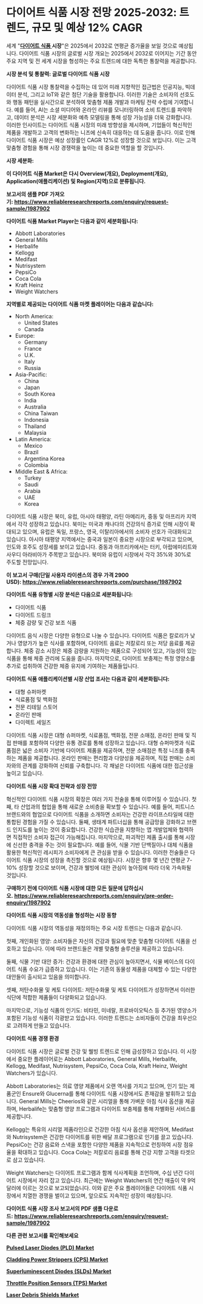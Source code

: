 <p><h1>다이어트 식품 시장 전망 2025-2032: 트렌드, 규모 및 예상 12% CAGR</h1></p><p>세계 "<strong><a href="https://www.reliableresearchreports.com/diet-foods-r1987902?utm_campaign=106&utm_medium=8&utm_source=Github&utm_content=ia&utm_term=07042025&utm_id=diet-foods">다이어트 식품&nbsp;</a></strong><strong>시장</strong>"은 2025에서 2032로 연평균 증가율을 보일 것으로 예상됩니다. 다이어트 식품 시장의 글로벌 시장 개요는 2025에서 2032로 이어지는 기간 동안 주요 지역 및 전 세계 시장을 형성하는 주요 트렌드에 대한 독특한 통찰력을 제공합니다.</p>
<p><strong>시장 분석 및 통찰력: 글로벌 다이어트 식품 시장</strong></p>
<p><p>다이어트 식품 시장 통찰력을 수집하는 데 있어 미래 지향적인 접근법은 인공지능, 빅데이터 분석, 그리고 IoT와 같은 첨단 기술을 활용합니다. 이러한 기술은 소비자의 선호도와 행동 패턴을 실시간으로 분석하여 맞춤형 제품 개발과 마케팅 전략 수립에 기여합니다. 예를 들어, AI는 소셜 미디어와 온라인 리뷰를 모니터링하여 소비 트렌드를 파악하고, 데이터 분석은 시장 세분화와 예측 모델링을 통해 성장 가능성을 더욱 강화합니다. 이러한 인사이트는 다이어트 식품 시장의 미래 방향성을 제시하며, 기업들이 혁신적인 제품을 개발하고 고객의 변화하는 니즈에 신속히 대응하는 데 도움을 줍니다. 이로 인해 다이어트 식품 시장은 예상 성장률인 CAGR 12%로 성장할 것으로 보입니다. 이는 고객 맞춤형 경험을 통해 시장 경쟁력을 높이는 데 중요한 역할을 할 것입니다.</p><a href="%7CAUTHORITHY_DOMAIN_URL%7C?utm_campaign=106&utm_medium=8&utm_source=Github&utm_content=ia&utm_term=07042025&utm_id=diet-foods"></a></p>
<p><strong>시장 세분화:</strong></p>
<p><strong>이 다이어트 식품 Market은 다시 Overview(개요), Deployment(개요), Application(애플리케이션) 및 Region(지역)으로 분류됩니다.</strong></p>
<p><strong>보고서의 샘플 PDF 가져오기:&nbsp;<a href="https://www.reliableresearchreports.com/enquiry/request-sample/1987902?utm_campaign=106&utm_medium=8&utm_source=Github&utm_content=ia&utm_term=07042025&utm_id=diet-foods">https://www.reliableresearchreports.com/enquiry/request-sample/1987902</a></strong><strong></strong></p>
<p><strong>다이어트 식품 Market Player는 다음과 같이 세분화됩니다:</strong></p>
<p><ul><li>Abbott Laboratories</li><li>General Mills</li><li>Herbalife</li><li>Kellogg</li><li>Medifast</li><li>Nutrisystem</li><li>PepsiCo</li><li>Coca Cola</li><li>Kraft Heinz</li><li>Weight Watchers</li></ul></p>
<p><strong>지역별로 제공되는 다이어트 식품 마켓 플레이어는 다음과 같습니다:</strong></p>
<p><ul>
    <li>
        North America:
        <ul>
            <li>United States</li>
            <li>Canada</li>
        </ul>
    </li>
    <li>
        Europe:
        <ul>
            <li>Germany</li>
            <li>France</li>
            <li>U.K.</li>
            <li>Italy</li>
            <li>Russia</li>
        </ul>
    </li>
    <li>
        Asia-Pacific:
        <ul>
            <li>China</li>
            <li>Japan</li>
            <li>South Korea</li>
            <li>India</li>
            <li>Australia</li>
            <li>China Taiwan</li>
            <li>Indonesia</li>
            <li>Thailand</li>
            <li>Malaysia</li>
        </ul>
    </li>
    <li>
        Latin America:
        <ul>
            <li>Mexico</li>
            <li>Brazil</li>
            <li>Argentina Korea</li>
            <li>Colombia</li>
        </ul>
    </li>
    <li>
        Middle East & Africa:
        <ul>
            <li>Turkey</li>
            <li>Saudi</li>
            <li>Arabia</li>
            <li>UAE</li>
            <li>Korea</li>
        </ul>
    </li>
    </ul></p>
<p><p>다이어트 식품 시장은 북미, 유럽, 아시아 태평양, 라틴 아메리카, 중동 및 아프리카 지역에서 각각 성장하고 있습니다. 북미는 미국과 캐나다의 건강의식 증가로 인해 시장이 확대되고 있으며, 유럽은 독일, 프랑스, 영국, 이탈리아에서의 소비자 선호가 극대화되고 있습니다. 아시아 태평양 지역에서는 중국과 일본이 중요한 시장으로 부각되고 있으며, 인도와 호주도 성장세를 보이고 있습니다. 중동과 아프리카에서는 터키, 아랍에미리트와 사우디 아라비아가 주목받고 있습니다. 북미와 유럽이 시장에서 각각 35%와 30%로 주도할 전망입니다.</p></p>
<p><strong>이 보고서 구매(단일 사용자 라이센스의 경우 가격 2900 USD):&nbsp;<a href="https://www.reliableresearchreports.com/purchase/1987902?utm_campaign=106&utm_medium=8&utm_source=Github&utm_content=ia&utm_term=07042025&utm_id=diet-foods">https://www.reliableresearchreports.com/purchase/1987902</a></strong></p>
<p><strong>다이어트 식품 유형별 시장 분석은 다음으로 세분화됩니다:</strong></p>
<p><ul><li>다이어트 식품</li><li>다이어트 드링크</li><li>체중 감량 및 건강 보조 식품</li></ul></p>
<p><p>다이어트 음식 시장은 다양한 유형으로 나눌 수 있습니다. 다이어트 식품은 칼로리가 낮거나 영양가가 높은 식사를 포함하며, 다이어트 음료는 저칼로리 또는 저당 음료를 제공합니다. 체중 감소 시장은 체중 감량을 지원하는 제품으로 구성되어 있고, 기능성이 있는 식품을 통해 체중 관리에 도움을 줍니다. 마지막으로, 다이어트 보충제는 특정 영양소를 추가로 섭취하여 건강한 체중 유지에 기여하는 제품들입니다.</p></p>
<p><strong>다이어트 식품 애플리케이션별 시장 산업 조사는 다음과 같이 세분화됩니다:</strong></p>
<p><ul><li>대형 슈퍼마켓</li><li>식료품점 및 백화점</li><li>전문 리테일 스토어</li><li>온라인 판매</li><li>다이렉트 세일즈</li></ul></p>
<p><p>다이어트 식품 시장은 대형 슈퍼마켓, 식료품점, 백화점, 전문 소매점, 온라인 판매 및 직접 판매를 포함하여 다양한 유통 경로를 통해 성장하고 있습니다. 대형 슈퍼마켓과 식료품점은 넓은 소비자 기반에 다이어트 제품을 제공하며, 전문 소매점은 특정 니즈를 충족하는 제품을 제공합니다. 온라인 판매는 편리함과 다양성을 제공하며, 직접 판매는 소비자와의 관계를 강화하여 신뢰를 구축합니다. 각 채널은 다이어트 식품에 대한 접근성을 높이고 있습니다.</p></p>
<p><strong>다이어트 식품 시장 확대 전략과 성장 전망</strong></p>
<p><p>혁신적인 다이어트 식품 시장의 확장은 여러 가지 전술을 통해 이루어질 수 있습니다. 첫째, 타 산업과의 협업을 통해 새로운 소비층을 확보할 수 있습니다. 예를 들어, 피트니스 브랜드와의 협업으로 다이어트 식품을 소개하면 소비자는 건강한 라이프스타일에 대한 통합된 경험을 가질 수 있습니다. 둘째, 생태계 파트너십을 통해 공급망을 강화하고 브랜드 인지도를 높이는 것이 중요합니다. 건강한 식습관을 지향하는 앱 개발업체와 협력하면 직접적인 소비자 접근이 가능해집니다. 마지막으로, 파괴적인 제품 출시를 통해 시장에 신선한 충격을 주는 것이 필요합니다. 예를 들어, 식물 기반 단백질이나 대체 식품을 활용한 혁신적인 레시피가 소비자에게 큰 관심을 받을 수 있습니다. 이러한 전술들은 다이어트 식품 시장의 성장을 촉진할 것으로 예상됩니다. 시장은 향후 몇 년간 연평균 7-10% 성장할 것으로 보이며, 건강과 웰빙에 대한 관심이 높아짐에 따라 더욱 가속화될 것입니다.</p></p>
<p><strong>구매하기 전에 다이어트 식품 시장에 대한 모든 질문에 답하십시오.&nbsp;<a href="https://www.reliableresearchreports.com/enquiry/pre-order-enquiry/1987902?utm_campaign=106&utm_medium=8&utm_source=Github&utm_content=ia&utm_term=07042025&utm_id=diet-foods">https://www.reliableresearchreports.com/enquiry/pre-order-enquiry/1987902</a></strong><strong></strong></p>
<p><strong>다이어트 식품 시장의 역동성을 형성하는 시장 동향</strong></p>
<p><p>다이어트 식품 시장의 역동성을 재정의하는 주요 시장 트렌드는 다음과 같습니다. </p><p>첫째, 개인화된 영양: 소비자들은 자신의 건강과 필요에 맞춘 맞춤형 다이어트 식품을 선호하고 있습니다. 이에 따라 브랜드들은 개별 맞춤형 솔루션을 제공하고 있습니다.</p><p>둘째, 식물 기반 대안 증가: 건강과 환경에 대한 관심이 높아지면서, 식물 베이스의 다이어트 식품 수요가 급증하고 있습니다. 이는 기존의 동물성 제품을 대체할 수 있는 다양한 대안들이 출시되고 있음을 의미합니다.</p><p>셋째, 저탄수화물 및 케토 다이어트: 저탄수화물 및 케토 다이어트가 성장하면서 이러한 식단에 적합한 제품들이 다양화되고 있습니다.</p><p>마지막으로, 기능성 식품의 인기도: 비타민, 미네랄, 프로바이오틱스 등 추가된 영양소가 포함된 기능성 식품이 각광받고 있습니다. 이러한 트렌드는 소비자들이 건강을 최우선으로 고려하게 만들고 있습니다.</p></p>
<p><strong>다이어트 식품 경쟁 환경</strong></p>
<p><p>다이어트 식품 시장은 글로벌 건강 및 웰빙 트렌드로 인해 급성장하고 있습니다. 이 시장에서 중요한 플레이어로는 Abbott Laboratories, General Mills, Herbalife, Kellogg, Medifast, Nutrisystem, PepsiCo, Coca Cola, Kraft Heinz, Weight Watchers가 있습니다.</p><p>Abbott Laboratories는 의료 영양 제품에서 오랜 역사를 가지고 있으며, 인기 있는 제품군인 Ensure와 Glucerna를 통해 다이어트 식품 시장에서도 존재감을 발휘하고 있습니다. General Mills는 Cheerios와 같은 시리얼을 통해 가벼운 아침 식사 옵션을 제공하며, Herbalife는 맞춤형 영양 프로그램과 다이어트 보충제를 통해 차별화된 서비스를 제공합니다.</p><p>Kellogg는 특유의 시리얼 제품라인으로 건강한 아침 식사 옵션을 제안하며, Medifast와 Nutrisystem은 건강한 다이어트를 위한 배달 프로그램으로 인기를 끌고 있습니다. PepsiCo는 건강 음료와 스낵을 포함한 다양한 제품을 지속적으로 런칭하여 시장 점유율을 확대하고 있습니다. Coca Cola는 저칼로리 음료를 통해 건강 지향 고객을 타겟으로 삼고 있습니다.</p><p>Weight Watchers는 다이어트 프로그램과 함께 식사계획을 조언하며, 수십 년간 다이어트 시장에서 자리 잡고 있습니다. 최근에는 Weight Watchers의 연간 매출이 약 9억 달러에 이르는 것으로 보고되었습니다. 이와 같은 주요 플레이어들은 다이어트 식품 시장에서 치열한 경쟁을 벌이고 있으며, 앞으로도 지속적인 성장이 예상됩니다.</p></p>
<p><strong>다이어트 식품 시장 조사 보고서의 PDF 샘플 다운로드:&nbsp;<a href="https://www.reliableresearchreports.com/enquiry/request-sample/1987902?utm_campaign=106&utm_medium=8&utm_source=Github&utm_content=ia&utm_term=07042025&utm_id=diet-foods">https://www.reliableresearchreports.com/enquiry/request-sample/1987902</a></strong></p>
<p><strong></strong></p>
<p><strong></strong></p>
<p><strong></strong></p>
<p><strong></strong></p>
<p><strong>다른 관련 보고서를 확인해보세요</strong></p>
<p><strong><p><a href="https://github.com/gripeluigstt/Market-Research-Report-List-1/blob/main/pulsed-laser-diodes-pld-market.md?utm_campaign=106&utm_medium=8&utm_source=Github&utm_content=ia&utm_term=07042025&utm_id=diet-foods">Pulsed Laser Diodes (PLD) Market</a></p><p><a href="https://github.com/syiqvanyo/Market-Research-Report-List-1/blob/main/cladding-power-strippers-cps-market.md?utm_campaign=106&utm_medium=8&utm_source=Github&utm_content=ia&utm_term=07042025&utm_id=diet-foods">Cladding Power Strippers (CPS) Market</a></p><p><a href="https://github.com/rvadencho/Market-Research-Report-List-1/blob/main/superluminescent-diodes-slds-market.md?utm_campaign=106&utm_medium=8&utm_source=Github&utm_content=ia&utm_term=07042025&utm_id=diet-foods">Superluminescent Diodes (SLDs) Market</a></p><p><a href="https://github.com/minakibanov/Market-Research-Report-List-1/blob/main/throttle-position-sensors-tps-market.md?utm_campaign=106&utm_medium=8&utm_source=Github&utm_content=ia&utm_term=07042025&utm_id=diet-foods">Throttle Position Sensors (TPS) Market</a></p><p><a href="https://github.com/warshatulang0/Market-Research-Report-List-1/blob/main/laser-debris-shields-market.md?utm_campaign=106&utm_medium=8&utm_source=Github&utm_content=ia&utm_term=07042025&utm_id=diet-foods">Laser Debris Shields Market</a></p></strong></p>